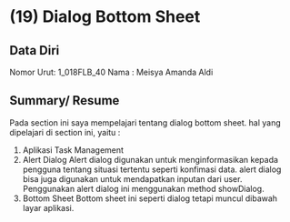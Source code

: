 # (19) Dialog Bottom Sheet
## Data Diri

Nomor Urut: 1_018FLB_40
Nama : Meisya Amanda Aldi

## Summary/ Resume
Pada section ini saya mempelajari tentang dialog bottom sheet. hal yang dipelajari di section ini, yaitu :
1. Aplikasi Task Management 
2. Alert Dialog
Alert dialog digunakan untuk menginformasikan kepada pengguna tentang situasi tertentu seperti konfimasi data. alert dialog bisa juga digunakan untuk mendapatkan inputan dari user. Penggunakan alert dialog ini menggunakan method showDialog.
3. Bottom Sheet
Bottom sheet ini seperti dialog tetapi muncul dibawah layar aplikasi.
